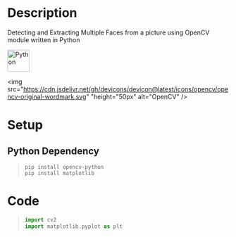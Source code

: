# Description
Detecting and Extracting Multiple Faces from a picture using OpenCV module written in Python


<div align="left">
<img src="https://cdn.jsdelivr.net/gh/devicons/devicon@latest/icons/python/python-original.svg" height="50px" alt="Python" />  

<img src="https://cdn.jsdelivr.net/gh/devicons/devicon@latest/icons/opencv/opencv-original-wordmark.svg" "height="50px" alt="OpenCV" />
          
       
</div>


# Setup

## Python Dependency


> ``` console
> pip install opencv-python
> pip install matplotlib
> ```




# Code
> ``` python
> import cv2
> import matplotlib.pyplot as plt
> ```